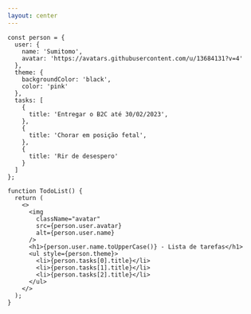 ```yaml
---
layout: center
---
```


```tsx {1|2-5|6-9|10-20|1-21|23-38} {maxHeight: '450px'}
const person = {
  user: {
    name: 'Sumitomo',
    avatar: 'https://avatars.githubusercontent.com/u/13684131?v=4'
  },
  theme: {
    backgroundColor: 'black',
    color: 'pink'
  },
  tasks: [
    {
      title: 'Entregar o B2C até 30/02/2023',
    },
    {
      title: 'Chorar em posição fetal',
    },
    {
      title: 'Rir de desespero'
    }
  ]
};

function TodoList() {
  return (
    <>
      <img
        className="avatar"
        src={person.user.avatar}
        alt={person.user.name}
      />
      <h1>{person.user.name.toUpperCase()} - Lista de tarefas</h1>
      <ul style={person.theme}>
        <li>{person.tasks[0].title}</li>
        <li>{person.tasks[1].title}</li>
        <li>{person.tasks[2].title}</li>
      </ul>
    </>
  );
}
```

<style>
code {
  @apply text-xl !important;
}
</style>

<!--
- Falar que no próximo slide você vai conseguir ver o resultado
-->